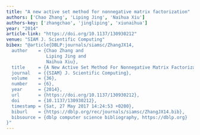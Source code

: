 ```yaml
---
title: "A new active set method for nonnegative matrix factorization"
authors: ['Chao Zhang', 'Liping Jing', 'Naihua Xiu']
authors-key: ['zhangchao', 'jingliping', 'xiunaihua']
year: "2014"
article-link: "https://doi.org/10.1137/130930212"
venue: "SIAM J. Scientific Computing"
bibex: "@article{DBLP:journals/siamsc/ZhangJX14,
  author    = {Chao Zhang and
               Liping Jing and
               Naihua Xiu},
  title     = {A New Active Set Method For Nonnegative Matrix Factorization},
  journal   = {{SIAM} J. Scientific Computing},
  volume    = {36},
  number    = {6},
  year      = {2014},
  url       = {https://doi.org/10.1137/130930212},
  doi       = {10.1137/130930212},
  timestamp = {Sat, 27 May 2017 14:24:53 +0200},
  biburl    = {https://dblp.org/rec/journals/siamsc/ZhangJX14.bib},
  bibsource = {dblp computer science bibliography, https://dblp.org}
}"
---
```


